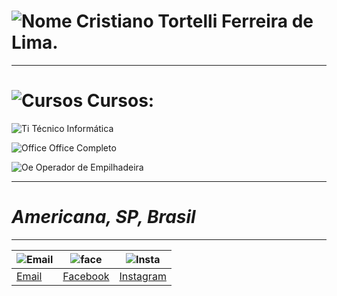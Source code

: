 # ![Nome](http://learncodeonline.in/mascot.png) Cristiano Tortelli Ferreira de Lima.
---

# ![Cursos](https://hscprojects.com/wp-content/uploads/2017/10/book-16-245565.png) Cursos:

![Ti](https://img.informer.com/icons/png/16/3561/3561440.png) Técnico Informática

![Office](https://encrypted-tbn0.gstatic.com/images?q=tbn:ANd9GcQ2eYGSZHuiG4_XwyzmQTE_cuNXKIZrmpDaE0MvOsBjeTctx5v8yg) Office Completo

![Oe](https://i.cashbacksrv.com/quidco_com/p/static/uploads/a/img/merchant/favicons/16/easyterra-car-hire.png?uft=1561388500) Operador de Empilhadeira

---

# *Americana, SP, Brasil* 
***
|![Email](http://freedownloadscenter.com/icons/png/32/1670/1670360.png)|![face](https://www.visiblelogic.com/blog/wp-content/uploads/2012/11/facebook_32.png)|![Insta](http://iradex.net/wp-content/uploads/2018/10/instagram-logo.png)|
|------|---------|----------|
|[Email](mailto:hoornettmonster@gmail.com)|[Facebook](https://www.facebook.com/tortellee)|[Instagram](https://www.instagram.com/cristiano.tortellii/)
         

